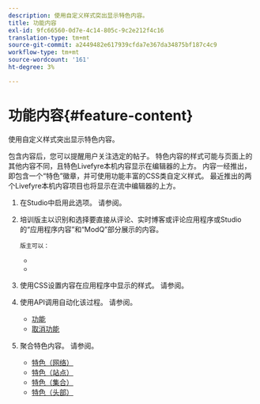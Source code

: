 ```yaml
---
description: 使用自定义样式突出显示特色内容。
title: 功能内容
exl-id: 9fc66560-0d7e-4c14-805c-9c2e212f4c16
translation-type: tm+mt
source-git-commit: a2449482e617939cfda7e367da34875bf187c4c9
workflow-type: tm+mt
source-wordcount: '161'
ht-degree: 3%

---
```


# 功能内容{#feature-content}

使用自定义样式突出显示特色内容。

包含内容后，您可以提醒用户关注选定的帖子。 特色内容的样式可能与页面上的其他内容不同，且特色Livefyre本机内容显示在编辑器的上方。 内容一经推出，即包含一个“特色”徽章，并可使用功能丰富的CSS类自定义样式。 最近推出的两个Livefyre本机内容项目也将显示在流中编辑器的上方。

1. 在Studio中启用此选项。 请参阅[](../c-app-customizations/t-enable-featuring-content-in-studio.md#t_enable_featuring_content_in_studio)。
1. 培训版主以识别和选择要直接从评论、实时博客或评论应用程序或Studio的“应用程序内容”和“ModQ”部分展示的内容。

       版主可以：
   
   * [](../c-app-customizations/t-select-content-to-feature-from-studio.md#select_content_to_feature_from_studio)
   * [](../c-app-customizations/t-select-content-to-feature.md#t_select_content_to_feature)

1. 使用CSS设置内容在应用程序中显示的样式。 请参阅[](../c-app-customizations/c-use-css-to-style-featured-content.md#c_use_css_to_style_featured_content)。
1. 使用API调用自动化该过程。 请参阅[](../c-app-customizations/c-feature-apis.md#c_feature_apis)。

   * [功能](#c_feature_apis/section_jpw_nqw_xz)
   * [取消功能](#c_feature_apis/section_knh_mqw_xz)

1. 聚合特色内容。 请参阅[](../c-app-customizations/c-aggregated-featured-content-using-the-featured-apis.md#c_aggregated_featured_content_using_the_featured_apis)。

   * [特色（网络）](#c_aggregated_featured_content_using_the_featured_apis/section_cgm_1nw_xz)
   * [特色（站点）](#c_aggregated_featured_content_using_the_featured_apis/section_lq5_ymw_xz)
   * [特色（集合）](#c_aggregated_featured_content_using_the_featured_apis/section_kgc_xmw_xz)
   * [特色（头部）](#c_aggregated_featured_content_using_the_featured_apis/section_n4b_lmw_xz)
